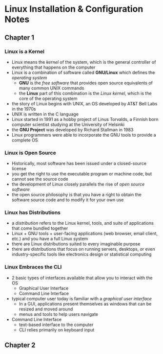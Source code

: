 # Linux Installation & Configuration Notes

## Chapter 1

### Linux is a Kernel

- Linux means the *kernel* of the system, which is the general controller of everything that happens on the computer
- Linux is a combination of software called **GNU/Linux** which defines the *operating system*
  - **GNU** is the *free software* that provides open source equivalents of many common UNIX commands
  - the **Linux** part of this combination is the *Linux kernel*, which is the core of the operating system
- the story of Linux begins with UNIX, an OS developed by AT&T Bell Labs in the 1970s
- UNIX is written in the C language
- Linux started in 1991 as a hobby project of Linus Torvalds, a Finnish born computer scientist studying at the University of Helsinki
- the **GNU Project** was developed by Richard Stallman in 1983
- Linux programmers were able to incorporate the GNU tools to provide a complete OS

### Linux is Open Source

- Historically, most software has been issued under a closed-source license
- you get the right to use the executable program or machine code, but cannot see the source code
- the development of Linux closely parallels the rise of *open source software*
- the open source philosophy is that you have a right to obtain the software source code and to modify it for your own use

### Linux has Distributions

- a *distribution* refers to the Linux kernel, tools, and suite of applications that come bundled together
- Linux + GNU tools + user-facing applications (web browser, email client, etc.) and you have a full Linux system
- there are Linux distributions suited to every imaginable purpose
- there are distributions that focus on running servers, desktops, or even industry-specific tools like electronics design or statistical computing

### Linux Embraces the CLI

- 2 basic types of interfaces available that allow you to interact with the OS
  - Graphical User Interface
  - Command Line Interface
- typical computer user today is familiar with a *graphical user interface*
  - In a GUI, applications present themselves as windows that can be resized and moved around
  - menus and tools to help users navigate
- Command Line Interface
  - text-based interface to the computer
  - CLI relies primarily on keyboard input

## Chapter 2